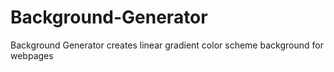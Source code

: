 # Background-Generator
Background Generator creates linear gradient color scheme background for webpages
